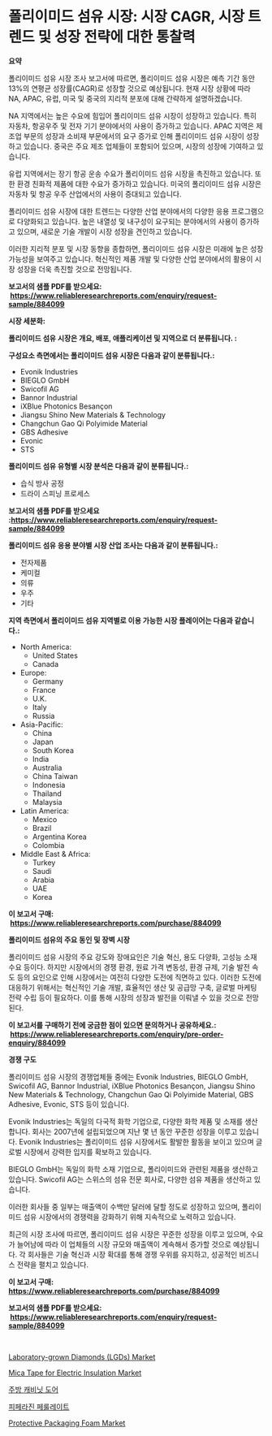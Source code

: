 <p><h1>폴리이미드 섬유 시장: 시장 CAGR, 시장 트렌드 및 성장 전략에 대한 통찰력</h1></p><p><strong>요약</strong></p>
<p><p>폴리이미드 섬유 시장 조사 보고서에 따르면, 폴리이미드 섬유 시장은 예측 기간 동안 13%의 연평균 성장률(CAGR)로 성장할 것으로 예상됩니다. 현재 시장 상황에 따라 NA, APAC, 유럽, 미국 및 중국의 지리적 분포에 대해 간략하게 설명하겠습니다.</p><p>NA 지역에서는 높은 수요에 힘입어 폴리이미드 섬유 시장이 성장하고 있습니다. 특히 자동차, 항공우주 및 전자 기기 분야에서의 사용이 증가하고 있습니다. APAC 지역은 제조업 부문의 성장과 소비재 부문에서의 요구 증가로 인해 폴리이미드 섬유 시장이 성장하고 있습니다. 중국은 주요 제조 업체들이 포함되어 있으며, 시장의 성장에 기여하고 있습니다.</p><p>유럽 지역에서는 장기 항공 운송 수요가 폴리이미드 섬유 시장을 촉진하고 있습니다. 또한 환경 친화적 제품에 대한 수요가 증가하고 있습니다. 미국의 폴리이미드 섬유 시장은 자동차 및 항공 우주 산업에서의 사용이 증대되고 있습니다.</p><p>폴리이미드 섬유 시장에 대한 트렌드는 다양한 산업 분야에서의 다양한 응용 프로그램으로 다양화되고 있습니다. 높은 내열성 및 내구성이 요구되는 분야에서의 사용이 증가하고 있으며, 새로운 기술 개발이 시장 성장을 견인하고 있습니다.</p><p>이러한 지리적 분포 및 시장 동향을 종합하면, 폴리이미드 섬유 시장은 미래에 높은 성장 가능성을 보여주고 있습니다. 혁신적인 제품 개발 및 다양한 산업 분야에서의 활용이 시장 성장을 더욱 촉진할 것으로 전망됩니다.</p></p>
<p><strong>보고서의 샘플 PDF를 받으세요: &nbsp;<a href="https://www.reliableresearchreports.com/enquiry/request-sample/884099">https://www.reliableresearchreports.com/enquiry/request-sample/884099</a></strong></p>
<p><strong>시장 세분화:</strong></p>
<p><strong> 폴리이미드 섬유 시장은 개요, 배포, 애플리케이션 및 지역으로 더 분류됩니다. :</strong></p>
<p><strong>구성요소 측면에서는 폴리이미드 섬유 시장은 다음과 같이 분류됩니다.:</strong></p>
<p><ul><li>Evonik Industries</li><li>BIEGLO GmbH</li><li>Swicofil AG</li><li>Bannor Industrial</li><li>iXBlue Photonics Besançon</li><li>Jiangsu Shino New Materials & Technology</li><li>Changchun Gao Qi Polyimide Material</li><li>GBS Adhesive</li><li>Evonic</li><li>STS</li></ul></p>
<p><strong> 폴리이미드 섬유 유형별 시장 분석은 다음과 같이 분류됩니다.:</strong></p>
<p><ul><li>습식 방사 공정</li><li>드라이 스피닝 프로세스</li></ul></p>
<p><strong>보고서의 샘플 PDF를 받으세요 :<a href="https://www.reliableresearchreports.com/enquiry/request-sample/884099">https://www.reliableresearchreports.com/enquiry/request-sample/884099</a></strong></p>
<p><strong> 폴리이미드 섬유 응용 분야별 시장 산업 조사는 다음과 같이 분류됩니다.:</strong></p>
<p><ul><li>전자제품</li><li>케미컬</li><li>의류</li><li>우주</li><li>기타</li></ul></p>
<p><strong>지역 측면에서 폴리이미드 섬유 지역별로 이용 가능한 시장 플레이어는 다음과 같습니다.:</strong></p>
<p><ul>
    <li>
        North America:
        <ul>
            <li>United States</li>
            <li>Canada</li>
        </ul>
    </li>
    <li>
        Europe:
        <ul>
            <li>Germany</li>
            <li>France</li>
            <li>U.K.</li>
            <li>Italy</li>
            <li>Russia</li>
        </ul>
    </li>
    <li>
        Asia-Pacific:
        <ul>
            <li>China</li>
            <li>Japan</li>
            <li>South Korea</li>
            <li>India</li>
            <li>Australia</li>
            <li>China Taiwan</li>
            <li>Indonesia</li>
            <li>Thailand</li>
            <li>Malaysia</li>
        </ul>
    </li>
    <li>
        Latin America:
        <ul>
            <li>Mexico</li>
            <li>Brazil</li>
            <li>Argentina Korea</li>
            <li>Colombia</li>
        </ul>
    </li>
    <li>
        Middle East & Africa:
        <ul>
            <li>Turkey</li>
            <li>Saudi</li>
            <li>Arabia</li>
            <li>UAE</li>
            <li>Korea</li>
        </ul>
    </li>
    </ul></p>
<p><strong>이 보고서 구매: &nbsp;<a href="https://www.reliableresearchreports.com/purchase/884099">https://www.reliableresearchreports.com/purchase/884099</a></strong></p>
<p><strong>폴리이미드 섬유의 주요 동인 및 장벽 시장</strong></p>
<p><p>폴리이미드 섬유 시장의 주요 강도와 장애요인은 기술 혁신, 용도 다양화, 고성능 소재 수요 등이다. 하지만 시장에서의 경쟁 환경, 원료 가격 변동성, 환경 규제, 기술 발전 속도 등의 요인으로 인해 시장에서는 여전히 다양한 도전에 직면하고 있다. 이러한 도전에 대응하기 위해서는 혁신적인 기술 개발, 효율적인 생산 및 공급망 구축, 글로벌 마케팅 전략 수립 등이 필요하다. 이를 통해 시장의 성장과 발전을 이뤄낼 수 있을 것으로 전망된다.</p></p>
<p><strong>이 보고서를 구매하기 전에 궁금한 점이 있으면 문의하거나 공유하세요.: &nbsp;<a href="https://www.reliableresearchreports.com/enquiry/pre-order-enquiry/884099">https://www.reliableresearchreports.com/enquiry/pre-order-enquiry/884099</a></strong></p>
<p><strong>경쟁 구도</strong></p>
<p><p>폴리이미드 섬유 시장의 경쟁업체들 중에는 Evonik Industries, BIEGLO GmbH, Swicofil AG, Bannor Industrial, iXBlue Photonics Besançon, Jiangsu Shino New Materials & Technology, Changchun Gao Qi Polyimide Material, GBS Adhesive, Evonic, STS 등이 있습니다.</p><p>Evonik Industries는 독일의 다국적 화학 기업으로, 다양한 화학 제품 및 소재를 생산합니다. 회사는 2007년에 설립되었으며 지난 몇 년 동안 꾸준한 성장을 이루고 있습니다. Evonik Industries는 폴리이미드 섬유 시장에서도 활발한 활동을 보이고 있으며 글로벌 시장에서 강력한 입지를 확보하고 있습니다.</p><p>BIEGLO GmbH는 독일의 화학 소재 기업으로, 폴리이미드와 관련된 제품을 생산하고 있습니다. Swicofil AG는 스위스의 섬유 전문 회사로, 다양한 섬유 제품을 생산하고 있습니다.</p><p>이러한 회사들 중 일부는 매출액이 수백만 달러에 달할 정도로 성장하고 있으며, 폴리이미드 섬유 시장에서의 경쟁력을 강화하기 위해 지속적으로 노력하고 있습니다.</p><p>최근의 시장 조사에 따르면, 폴리이미드 섬유 시장은 꾸준한 성장을 이루고 있으며, 수요가 늘어남에 따라 이 업체들의 시장 규모와 매출액이 계속해서 증가할 것으로 예상됩니다. 각 회사들은 기술 혁신과 시장 확대를 통해 경쟁 우위를 유지하고, 성공적인 비즈니스 전략을 펼치고 있습니다.</p></p>
<p><strong>이 보고서 구매: &nbsp; <a href="https://www.reliableresearchreports.com/purchase/884099">https://www.reliableresearchreports.com/purchase/884099</a></strong></p>
<p><strong>보고서의 샘플 PDF를 받으세요: &nbsp;<a href="https://www.reliableresearchreports.com/enquiry/request-sample/884099">https://www.reliableresearchreports.com/enquiry/request-sample/884099</a></strong><strong></strong></p>
<p>&nbsp;</p>
<p><p><a href="https://github.com/kufem1/Market-Research-Report-List-1/blob/main/laboratory-grown-diamonds-lgds-market.md">Laboratory-grown Diamonds (LGDs) Market</a></p><p><a href="https://github.com/singletonthaxterkelliehr2df/Market-Research-Report-List-1/blob/main/mica-tape-for-electric-insulation-market.md">Mica Tape for Electric Insulation Market</a></p><p><a href="https://github.com/sougarounis/Market-Research-Report-List-3/blob/main/42216181202.md">주방 캐비닛 도어</a></p><p><a href="https://github.com/vs2869dizt0/Market-Research-Report-List-1/blob/main/58219471203.md">피페라진 페룰레이트</a></p><p><a href="https://issuu.com/reportprime-2/docs/protective-packaging-foam-market-size-2030.pptx">Protective Packaging Foam Market</a></p></p>